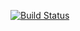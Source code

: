 [![Build Status](http://185.228.1.4:8080/job/white2net%20website/badge/icon)](http://185.228.1.4:8080/job/white2net%20website/)